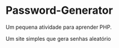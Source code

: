 <h1>Password-Generator</h1>
  

<p>Um pequena atividade para aprender PHP.<br>
  
Um site simples que gera senhas aleatório</p>
